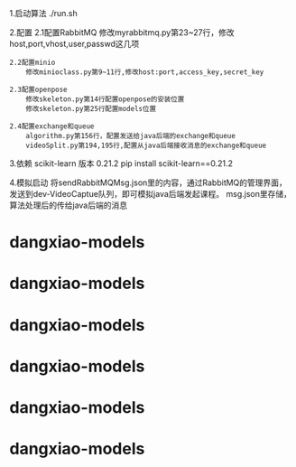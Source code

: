 1.启动算法
    ./run.sh

2.配置
    2.1配置RabbitMQ
        修改myrabbitmq.py第23~27行，修改host,port,vhost,user,passwd这几项

    2.2配置minio
        修改minioclass.py第9~11行,修改host:port,access_key,secret_key

    2.3配置openpose
        修改skeleton.py第14行配置openpose的安装位置
        修改skeleton.py第25行配置models位置

    2.4配置exchange和queue
        algorithm.py第156行，配置发送给java后端的exchange和queue
        videoSplit.py第194,195行,配置从java后端接收消息的exchange和queue

3.依赖
    scikit-learn 版本  0.21.2
    pip install scikit-learn==0.21.2

4.模拟启动
    将sendRabbitMQMsg.json里的内容，通过RabbitMQ的管理界面，发送到dev-VideoCaptue队列，即可模拟java后端发起课程。
    msg.json里存储，算法处理后的传给java后端的消息
# dangxiao-models
# dangxiao-models
# dangxiao-models
# dangxiao-models
# dangxiao-models
# dangxiao-models

